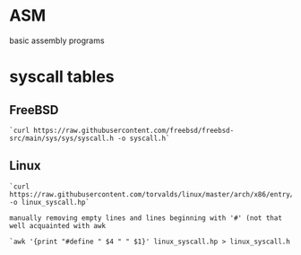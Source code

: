 # ASM
basic assembly programs

# syscall tables

## FreeBSD
	`curl https://raw.githubusercontent.com/freebsd/freebsd-src/main/sys/sys/syscall.h -o syscall.h`

## Linux
	`curl https://raw.githubusercontent.com/torvalds/linux/master/arch/x86/entry/syscalls/syscall_64.tbl -o linux_syscall.hp`

	manually removing empty lines and lines beginning with '#' (not that well acquainted with awk
	
	`awk '{print "#define " $4 " " $1}' linux_syscall.hp > linux_syscall.h
